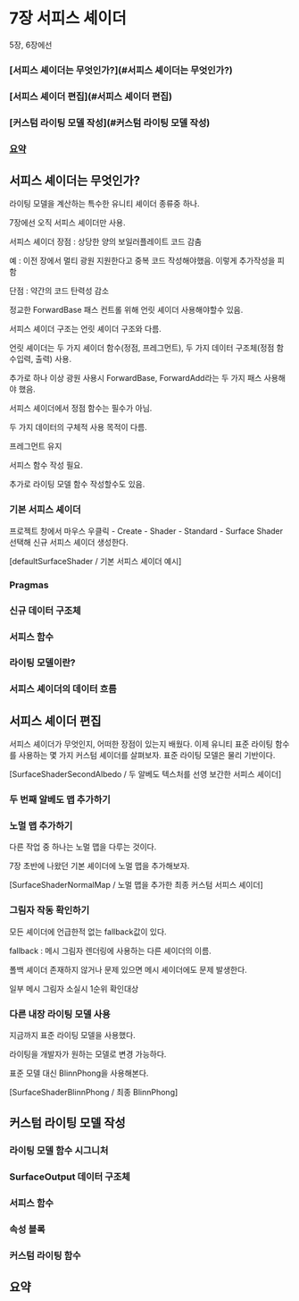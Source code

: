 # 7장 서피스 셰이더

5장, 6장에선 



### [서피스 셰이더는 무엇인가?](#서피스 셰이더는 무엇인가?)

### [서피스 셰이더 편집](#서피스 셰이더 편집)

### [커스텀 라이팅 모델 작성](#커스텀 라이팅 모델 작성)

### [요약](#요약)



## 서피스 셰이더는 무엇인가?

라이팅 모델을 계산하는 특수한 유니티 셰이더 종류중 하나.

7장에선 오직 서피스 셰이더만 사용.

서피스 셰이더 장점 : 상당한 양의 보일러플레이트 코드 감춤

예 : 이전 장에서 멀티 광원 지원한다고 중복 코드 작성해야했음. 이렇게 추가작성을 피함

단점 : 약간의 코드 탄력성 감소

정교한 ForwardBase 패스 컨트롤 위해 언릿 셰이더 사용해야할수 있음.



서피스 셰이더 구조는 언릿 셰이더 구조와 다름.

언릿 셰이더는 두 가지 셰이더 함수(정점, 프레그먼트), 두 가지 데이터 구조체(정점 함수입력, 출력) 사용.

추가로 하나 이상 광원 사용시 ForwardBase, ForwardAdd라는 두 가지 패스 사용해야 했음.



서피스 셰이더에서 정점 함수는 필수가 아님.

두 가지 데이터의 구체적 사용 목적이 다름.

프레그먼트 유지

서피스 함수 작성 필요.

추가로 라이팅 모델 함수 작성할수도 있음.



### 기본 서피스 셰이더

프로젝트 창에서 마우스 우클릭 - Create - Shader - Standard - Surface Shader 선택해 신규 서피스 셰이더 생성한다.

[defaultSurfaceShader / 기본 서피스 셰이더 예시]



### Pragmas

### 신규 데이터 구조체

### 서피스 함수

### 라이팅 모델이란?

### 서피스 셰이더의 데이터 흐름



## 서피스 셰이더 편집

서피스 셰이더가 무엇인지, 어떠한 장점이 있는지 배웠다. 이제 유니티 표준 라이팅 함수를 사용하는 몇 가지 커스텀 셰이더를 살펴보자. 표준 라이팅 모델은 물리 기반이다.

[SurfaceShaderSecondAlbedo / 두 알베도 텍스처를 선영 보간한 서피스 셰이더]



### 두 번째 알베도 맵 추가하기

### 노멀 맵 추가하기

다른 작업 중 하나는 노멀 맵을 다루는 것이다.

7장 초반에 나왔던 기본 셰이더에 노멀 맵을 추가해보자.

[SurfaceShaderNormalMap / 노멀 맵을 추가한 최종 커스텀 서피스 셰이더]



### 그림자 작동 확인하기

모든 셰이더에 언급한적 없는 fallback값이 있다.

fallback : 메시 그림자 렌더링에 사용하는 다른 셰이더의 이름.

폴백 셰이더 존재하지 않거나 문제 있으면 메시 셰이더에도 문제 발생한다.

일부 메시 그림자 소실시 1순위 확인대상



### 다른 내장 라이팅 모델 사용

지금까지 표준 라이팅 모델을 사용했다.

라이팅을 개발자가 원하는 모델로 변경 가능하다.

표준 모델 대신 BlinnPhong을 사용해본다.

[SurfaceShaderBlinnPhong / 최종 BlinnPhong]



## 커스텀 라이팅 모델 작성

### 라이팅 모델 함수 시그니처

### SurfaceOutput 데이터 구조체

### 서피스 함수

### 속성 블록

### 커스텀 라이팅 함수



## 요약